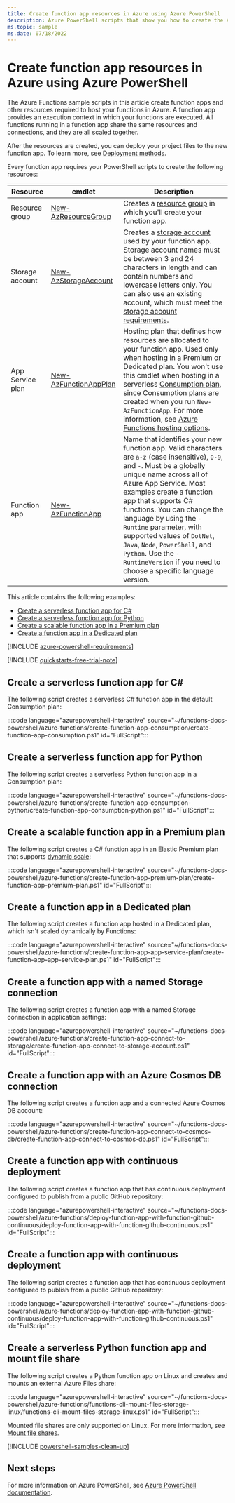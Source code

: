```yaml
---
title: Create function app resources in Azure using Azure PowerShell
description: Azure PowerShell scripts that show you how to create the Azure resources required to host your functions code in Azure.
ms.topic: sample
ms.date: 07/18/2022
---
```

# Create function app resources in Azure using Azure PowerShell

The Azure Functions sample scripts in this article create function apps and other resources required to host your functions in Azure. A function app provides an execution context in which your functions are executed. All functions running in a function app share the same resources and connections, and they are all scaled together. 

After the resources are created, you can deploy your project files to the new function app. To learn more, see [Deployment methods](functions-deployment-technologies.md#deployment-methods).

Every function app requires your PowerShell scripts to create the following resources:

| Resource | cmdlet | Description |
| --- | --- | --- |
| Resource group | [New-AzResourceGroup](/powershell/module/az.resources/new-azresourcegroup) | Creates a [resource group](../azure-resource-manager/management/overview.md) in which you'll create your function app. |
| Storage account |  [New-AzStorageAccount](/powershell/module/az.storage/new-azstorageaccount) |  Creates a [storage account](../articles/storage/common/storage-account-create.md) used by your function app. Storage account names must be between 3 and 24 characters in length and can contain numbers and lowercase letters only. You can also use an existing account, which must meet the [storage account requirements](storage-considerations.md#storage-account-requirements). | 
| App Service plan | [New-AzFunctionAppPlan](/powershell/module/az.functions/new-azfunctionappplan) | Hosting plan that defines how resources are allocated to your function app. Used only when hosting in a Premium or Dedicated plan. You won't use this cmdlet when hosting in a serverless [Consumption plan](consumption-plan.md), since Consumption plans are created when you run `New-AzFunctionApp`. For more information, see [Azure Functions hosting options](functions-scale.md). |
| Function app | [New-AzFunctionApp](/powershell/module/az.functions/new-azfunctionapp) | Name that identifies your new function app. Valid characters are `a-z` (case insensitive), `0-9`, and `-`.  Must be a globally unique name across all of Azure App Service. Most examples create a function app that supports C# functions. You can change the language by using the `-Runtime` parameter, with supported values of `DotNet`, `Java`, `Node`, `PowerShell`, and `Python`. Use the `-RuntimeVersion` if you need to choose a specific language version. | 

This article contains the following examples:

* [Create a serverless function app for C#](#create-a-serverless-function-app-for-c)
* [Create a serverless function app for Python](#create-a-serverless-function-app-for-python)
* [Create a scalable function app in a Premium plan](#create-a-scalable-function-app-in-a-premium-plan)
* [Create a function app in a Dedicated plan](#create-a-function-app-in-a-dedicated-plan)


[!INCLUDE [azure-powershell-requirements](../../includes/azure-powershell-requirements.md)]

[!INCLUDE [quickstarts-free-trial-note](../../includes/quickstarts-free-trial-note.md)]

## Create a serverless function app for C# 

The following script creates a serverless C# function app in the default Consumption plan:

:::code language="azurepowershell-interactive" source="~/functions-docs-powershell/azure-functions/create-function-app-consumption/create-function-app-consumption.ps1" id="FullScript":::

## Create a serverless function app for Python

The following script creates a serverless Python function app in a Consumption plan:

:::code language="azurepowershell-interactive" source="~/functions-docs-powershell/azure-functions/create-function-app-consumption-python/create-function-app-consumption-python.ps1" id="FullScript":::

## Create a scalable function app in a Premium plan

The following script creates a C# function app in an Elastic Premium plan that supports [dynamic scale](event-driven-scaling.md):

:::code language="azurepowershell-interactive" source="~/functions-docs-powershell/azure-functions/create-function-app-premium-plan/create-function-app-premium-plan.ps1" id="FullScript":::

## Create a function app in a Dedicated plan

The following script creates a function app hosted in a Dedicated plan, which isn't scaled dynamically by Functions: 

:::code language="azurepowershell-interactive" source="~/functions-docs-powershell/azure-functions/create-function-app-app-service-plan/create-function-app-app-service-plan.ps1" id="FullScript":::

## Create a function app with a named Storage connection

The following script creates a function app with a named Storage connection in application settings:

:::code language="azurepowershell-interactive" source="~/functions-docs-powershell/azure-functions/create-function-app-connect-to-storage/create-function-app-connect-to-storage-account.ps1" id="FullScript":::

## Create a function app with an Azure Cosmos DB connection

The following script creates a function app and a connected Azure Cosmos DB account:

:::code language="azurepowershell-interactive" source="~/functions-docs-powershell/azure-functions/create-function-app-connect-to-cosmos-db/create-function-app-connect-to-cosmos-db.ps1" id="FullScript":::

## Create a function app with continuous deployment

The following script creates a function app that has continuous deployment configured to publish from a public GitHub repository:

:::code language="azurepowershell-interactive" source="~/functions-docs-powershell/azure-functions/deploy-function-app-with-function-github-continuous/deploy-function-app-with-function-github-continuous.ps1" id="FullScript":::

## Create a function app with continuous deployment

The following script creates a function app that has continuous deployment configured to publish from a public GitHub repository:

:::code language="azurepowershell-interactive" source="~/functions-docs-powershell/azure-functions/deploy-function-app-with-function-github-continuous/deploy-function-app-with-function-github-continuous.ps1" id="FullScript":::

## Create a serverless Python function app and mount file share

The following script creates a Python function app on Linux and creates and mounts an external Azure Files share:

:::code language="azurepowershell-interactive" source="~/functions-docs-powershell/azure-functions/functions-cli-mount-files-storage-linux/functions-cli-mount-files-storage-linux.ps1" id="FullScript":::

Mounted file shares are only supported on Linux. For more information, see [Mount file shares](storage-considerations.md#mount-file-shares).

[!INCLUDE [powershell-samples-clean-up](../../includes/powershell-samples-clean-up.md)]

## Next steps

For more information on Azure PowerShell, see [Azure PowerShell documentation](/powershell/azure).
